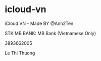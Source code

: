 # icloud-vn
iCloud VN - Made BY @Anh2Ten 

STK MB BANK:
MB Bank (Vietnamese Only)

3893662005

Le Thi Thuong
